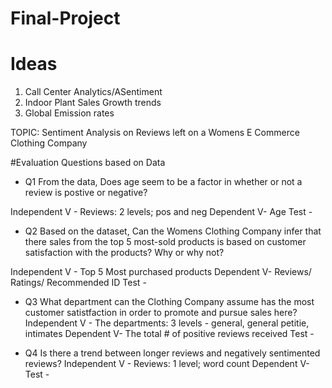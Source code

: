# Final-Project

# Ideas
1. Call Center Analytics/ASentiment
2. Indoor Plant Sales Growth trends
3. Global Emission rates

TOPIC: Sentiment Analysis on Reviews left on a Womens E Commerce Clothing Company


#Evaluation Questions based on Data

- Q1
From the data, Does age seem to be a factor in whether or not a review is postive or negative?

Independent V - Reviews: 2 levels; pos and neg
Dependent V- Age
Test - 

- Q2
Based on the dataset, Can the Womens Clothing Company infer that there sales from the  top 5 most-sold products is based on customer satisfaction with the products?
Why or why not?

Independent V - Top 5 Most purchased products
Dependent V- Reviews/ Ratings/ Recommended ID
Test -

- Q3
What department can the Clothing Company assume has the most customer satistfaction in order to promote and pursue sales here? 
Independent V - The departments: 3 levels - general, general petitie, intimates
Dependent V- The total # of positive reviews received
Test -

- Q4
Is there a trend between longer reviews and negatively sentimented reviews?
Independent V - Reviews: 1 level; word count
Dependent V- 
Test -
